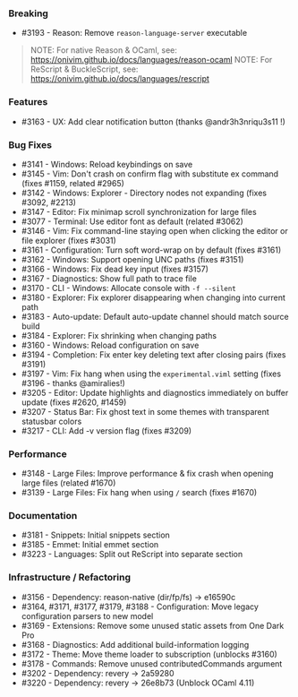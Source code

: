 ### Breaking

- #3193 - Reason: Remove `reason-language-server` executable

> NOTE: For native Reason & OCaml, see: https://onivim.github.io/docs/languages/reason-ocaml
> NOTE: For ReScript & BuckleScript, see: https://onivim.github.io/docs/languages/rescript

### Features 

- #3163 - UX: Add clear notification button (thanks @andr3h3nriqu3s11 !)

### Bug Fixes

- #3141 - Windows: Reload keybindings on save
- #3145 - Vim: Don't crash on confirm flag with substitute ex command (fixes #1159, related #2965)
- #3142 - Windows: Explorer - Directory nodes not expanding (fixes #3092, #2213)
- #3147 - Editor: Fix minimap scroll synchronization for large files
- #3077 - Terminal: Use editor font as default (related #3062)
- #3146 - Vim: Fix command-line staying open when clicking the editor or file explorer (fixes #3031)
- #3161 - Configuration: Turn soft word-wrap on by default (fixes #3161)
- #3162 - Windows: Support opening UNC paths (fixes #3151)
- #3166 - Windows: Fix dead key input (fixes #3157)
- #3167 - Diagnostics: Show full path to trace file
- #3170 - CLI - Windows: Allocate console with `-f --silent`
- #3180 - Explorer: Fix explorer disappearing when changing into current path
- #3183 - Auto-update: Default auto-update channel should match source build
- #3184 - Explorer: Fix shrinking when changing paths
- #3160 - Windows: Reload configuration on save
- #3194 - Completion: Fix enter key deleting text after closing pairs (fixes #3191)
- #3197 - Vim: Fix hang when using the `experimental.viml` setting (fixes #3196 - thanks @amiralies!)
- #3205 - Editor: Update highlights and diagnostics immediately on buffer update (fixes #2620, #1459)
- #3207 - Status Bar: Fix ghost text in some themes with transparent statusbar colors
- #3217 - CLI: Add -v version flag (fixes #3209)

### Performance

- #3148 - Large Files: Improve performance & fix crash when opening large files (related #1670)
- #3139 - Large Files: Fix hang when using `/` search (fixes #1670)

### Documentation

- #3181 - Snippets: Initial snippets section
- #3185 - Emmet: Initial emmet section
- #3223 - Languages: Split out ReScript into separate section

### Infrastructure / Refactoring

- #3156 - Dependency: reason-native (dir/fp/fs) -> e16590c
- #3164, #3171, #3177, #3179, #3188 - Configuration: Move legacy configuration parsers to new model
- #3169 - Extensions: Remove some unused static assets from One Dark Pro
- #3168 - Diagnostics: Add additional build-information logging
- #3172 - Theme: Move theme loader to subscription (unblocks #3160)
- #3178 - Commands: Remove unused contributedCommands argument
- #3202 - Dependency: revery -> 2a59280
- #3220 - Dependency: revery -> 26e8b73 (Unblock OCaml 4.11)
